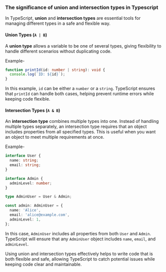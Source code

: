 ### The significance of union and intersection types in Typescript

In TypeScript, **union** and **intersection types** are essential tools for managing different types in a safe and flexible way.

#### **Union Types** (`A | B`)

A **union type** allows a variable to be one of several types, giving flexibility to handle different scenarios without duplicating code.

Example-

```typescript
function printId(id: number | string): void {
  console.log(`ID: ${id}`);
}
```

In this example, `id` can be either a `number` or a `string`. TypeScript ensures that `printId` can handle both cases, helping prevent runtime errors while keeping code flexible.

#### **Intersection Types** (`A & B`)

An **intersection type** combines multiple types into one. Instead of handling multiple types separately, an intersection type requires that an object includes properties from all specified types. This is useful when you want an object to meet multiple requirements at once.

Example-

```typescript
interface User {
  name: string;
  email: string;
}

interface Admin {
  adminLevel: number;
}

type AdminUser = User & Admin;

const admin: AdminUser = {
  name: 'Alice',
  email: 'alice@example.com',
  adminLevel: 1,
};
```

In this case, `AdminUser` includes all properties from both `User` and `Admin`. TypeScript will ensure that any `AdminUser` object includes `name`, `email`, and `adminLevel`.

Using union and intersection types effectively helps to write code that is both flexible and safe, allowing TypeScript to catch potential issues while keeping code clear and maintainable.
